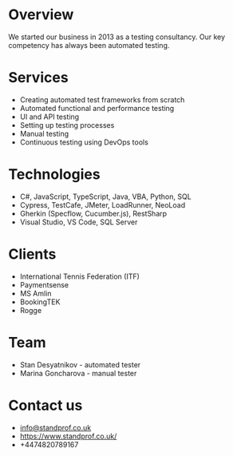 # Overview
We started our business in 2013 as a testing consultancy. Our key competency has always
been automated testing.

# Services
- Creating automated test frameworks from scratch
- Automated functional and performance testing
- UI and API testing
- Setting up testing processes
- Manual testing
- Continuous testing using DevOps tools

# Technologies
- C#, JavaScript, TypeScript, Java, VBA, Python, SQL
- Cypress, TestCafe, JMeter, LoadRunner, NeoLoad
- Gherkin (Specflow, Cucumber.js), RestSharp
- Visual Studio, VS Code, SQL Server

# Clients
- International Tennis Federation (ITF)
- Paymentsense
- MS Amlin
- BookingTEK
- Rogge

# Team
- Stan Desyatnikov - automated tester
- Marina Goncharova - manual tester

# Contact us
- info@standprof.co.uk
- https://www.standprof.co.uk/
- +4474820789167
